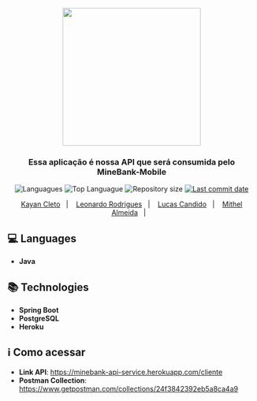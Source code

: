 <p align="center">
   <img src="https://github.com/ProjetosUniso/MineBank-Mobile/blob/master/mobile/app/src/main/res/drawable-v24/logo.png" width="280">

   <h3 align="center" >
     Essa aplicação é nossa API que será consumida pelo MineBank-Mobile
   </h3>

<p align="center">
</p>

<p align="center">
  <img alt="Languagues" src="https://img.shields.io/github/languages/count/ProjetosUniso/MineBank-API">
  <img alt="Top Languague" src="https://img.shields.io/github/languages/top/ProjetosUniso/MineBank-API">
  <img alt="Repository size" src="https://img.shields.io/github/repo-size/ProjetosUniso/MineBank-API">
  <a href="https://github.com/ProjetosUniso/MineBank-API/commits/master">
    <img alt="Last commit date" src="https://img.shields.io/github/last-commit/ProjetosUniso/MineBank-API">
  </a>
</p>

<p align="center">
  <a href="https://github.com/KayanCleto">Kayan Cleto</a>&nbsp;&nbsp;&nbsp;|&nbsp;&nbsp;&nbsp;
  <a href="https://github.com/LeonardoLetr">Leonardo Rodrigues</a>&nbsp;&nbsp;&nbsp;|&nbsp;&nbsp;&nbsp;
  <a href="https://github.com/Lucas-Hernandes">Lucas Candido</a>&nbsp;&nbsp;&nbsp;|&nbsp;&nbsp;&nbsp;
  <a href="https://github.com/MithelM">Mithel Almeida</a>&nbsp;&nbsp;&nbsp;|&nbsp;&nbsp;&nbsp;
</p>



## :computer: Languages

- **Java**

## :books: Technologies
   * **Spring Boot**
   * **PostgreSQL**
   * **Heroku**
   
## :information_source: Como acessar 
   * **Link API**: https://minebank-api-service.herokuapp.com/cliente
   * **Postman Collection**: https://www.getpostman.com/collections/24f3842392eb5a8ca4a9

